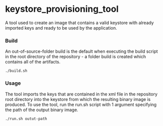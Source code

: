 # keystore_provisioning_tool

A tool used to create an image that contains a valid keystore with already imported 
keys and ready to be used by the application.  

### Build

An out-of-source-folder build is the default when executing the build script 
in the root directory of the repository - a folder build is created which contains 
all of the artifacts.

    ./build.sh

### Usage

The tool imports the keys that are contained in the xml file in the repository root 
directory into the keystore from which the resulting binary image is produced. 
To use the tool, run the run.sh script with 1 argument specifying the path of the 
output binary image.

    ./run.sh outut-path